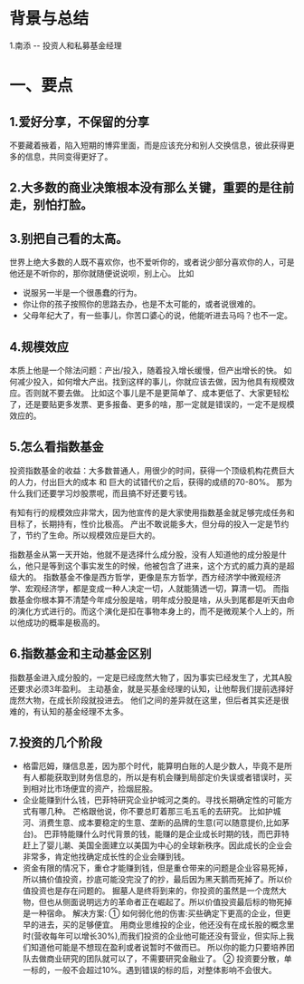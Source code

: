 # 背景与总结
1.南添 -- 投资人和私募基金经理

# 一、要点
## 1.爱好分享，不保留的分享
不要藏着掖着，陷入短期的博弈里面，而是应该充分和别人交换信息，彼此获得更多的信息，共同变得更好了。

## 2.大多数的商业决策根本没有那么关键，重要的是往前走，别怕打脸。

## 3.别把自己看的太高。
世界上绝大多数的人既不喜欢你，也不爱听你的，或者说少部分喜欢你的人，可是他还是不听你的，那你就随便说说呗，别上心。
比如
* 说服另一半是一个很愚蠢的行为。
* 你让你的孩子按照你的思路去办，也是不太可能的，或者说很难的。
* 父母年纪大了，有一些事儿，你苦口婆心的说，他能听进去马吗？也不一定。

## 4.规模效应
本质上他是一个除法问题：产出/投入，随着投入增长缓慢，但产出增长的快。
如何减少投入，如何增大产出。找到这样的事儿，你就应该去做，因为他具有规模效应。否则就不要去做。
比如这个事儿是不是更简单了、成本更低了、大家更轻松了，还是要贴更多发票、更多报备、更多的啥，那一定就是错误的，一定不是规模效应的。

## 5.怎么看指数基金
投资指数基金的收益：大多数普通人，用很少的时间，获得一个顶级机构花费巨大的人力，付出巨大的成本 和 巨大的试错代价之后，获得的成绩的70-80%。
那为什么我们还要学习炒股票呢，而且搞不好还要亏钱。

有知有行的规模效应非常大，因为他宣传的是大家使用指数基金就足够完成任务和目标了，长期持有，性价比极高。
产出不敢说能多大，但分母的投入一定是节约了，节约了生命。所以规模效应是巨大的。

指数基金从第一天开始，他就不是选择什么成分股，没有人知道他的成分股是什么，他只是等到这个事实发生的时候，他被包含了进来，这个方式的威力真的是超级大的。
指数基金不像是西方哲学，更像是东方哲学，西方经济学中微观经济学、宏观经济学，都是变成一种人决定一切，人就能猜透一切，算清一切。
而指数基金你根本算不清楚今年成分股是啥，明年成分股是啥，从头到尾都是听天由命的演化方式进行的。而这个演化是扣在事物本身上的，而不是微观某个人上的，所以他成功的概率是极高的。

## 6.指数基金和主动基金区别
指数基金进入成分股的，一定是已经庞然大物了，因为事实已经发生了，尤其A股还要求必须3年盈利。
主动基金，就是买基金经理的认知，让他帮我们提前选择好庞然大物，在成长阶段就投进去。 他们之间的差异就在这里，但后者其实还是很难的，有认知的基金经理不太多。

## 7.投资的几个阶段
* 格雷厄姆，赚信息差，因为那个时代，能算明白账的人是少数人，毕竟不是所有人都能获取到财务信息的，所以是有机会赚到局部定价失误或者错误时，买到相对比市场便宜的资产，捡烟屁股。
* 企业能赚到什么钱，巴菲特研究企业护城河之类的。寻找长期确定性的可能方式有哪几种。
芒格跟他说，你不要总盯着那三毛五毛的去研究。
比如护城河、消费生意、成本要稳定的生意、垄断的品牌的生意(可以随意提价,比如茅台)。
巴菲特能赚什么时代背景的钱，能赚的是企业成长时期的钱，而巴菲特赶上了婴儿潮、美国全面建立以美国为中心的全球新秩序。因此成长的企业会非常多，肯定他找确定成长性的企业会赚到钱。
* 资金有限的情况下，重仓才能赚到钱，但是重仓带来的问题是企业容易死掉，所以搞价值投资，抄底可能没完没了的抄，最后因为黑天鹅而死掉了。所以价值投资也是存在问题的。
掘墓人是终将到来的，你投资的虽然是一个庞然大物，但也从侧面说明远方的革命者正在崛起了。所以价值投资最后标的物死掉是一种宿命。
解决方案:
① 如何弱化他的伤害:买些确定下更高的企业，但更早的进去，买的足够便宜。
用商业思维投的企业，他还没有在成长股的概念里时(营收每年可以增长30%),而我们投资的企业他可能还没有营业，但实际上我们知道他可能是不想现在盈利或者说暂时不做而已。
所以你的能力只要培养团队去做商业研究的团队就可以了，不需要研究金融业了。
② 投资要分散，单一标的，一般不会超过10%。遇到错误的标的后，对整体影响不会很大。